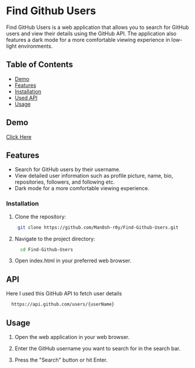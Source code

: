 # Find Github Users

Find GitHub Users is a web application that allows you to search for GitHub users and view their details using the GitHub API. The application also features a dark mode for a more comfortable viewing experience in low-light environments.

## Table of Contents

- [Demo](#demo)
- [Features](#features)
- [Installation](#installation)
- [Used API](#api)
- [Usage](#usage)
  

## Demo

[Click Here](https://find-github-users-by-manash.vercel.app/)

## Features

- Search for GitHub users by their username.
- View detailed user information such as profile picture, name, bio, repositories, followers, and following etc.
- Dark mode for a more comfortable viewing experience.

### Installation

1. Clone the repository:

   ```bash
    git clone https://github.com/Man0sh-r0y/Find-Github-Users.git
   ```
1. Navigate to the project directory:
   ```bash
     cd Find-Github-Users
   ```
1. Open index.html in your preferred web browser.


## API

Here I used this GitHub API to fetch user details
```bash
  https://api.github.com/users/{userName}
```
## Usage

1. Open the web application in your web browser.

1. Enter the GitHub username you want to search for in the search bar.

1. Press the "Search" button or hit Enter.

